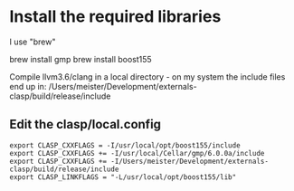 # Install the required libraries
I use "brew"

brew install gmp
brew install boost155

Compile llvm3.6/clang in a local directory - on my system the include files end up in:
/Users/meister/Development/externals-clasp/build/release/include

## Edit the clasp/local.config
    export CLASP_CXXFLAGS = -I/usr/local/opt/boost155/include
    export CLASP_CXXFLAGS += -I/usr/local/Cellar/gmp/6.0.0a/include
    export CLASP_CXXFLAGS += -I/Users/meister/Development/externals-clasp/build/release/include
    export CLASP_LINKFLAGS = "-L/usr/local/opt/boost155/lib"

